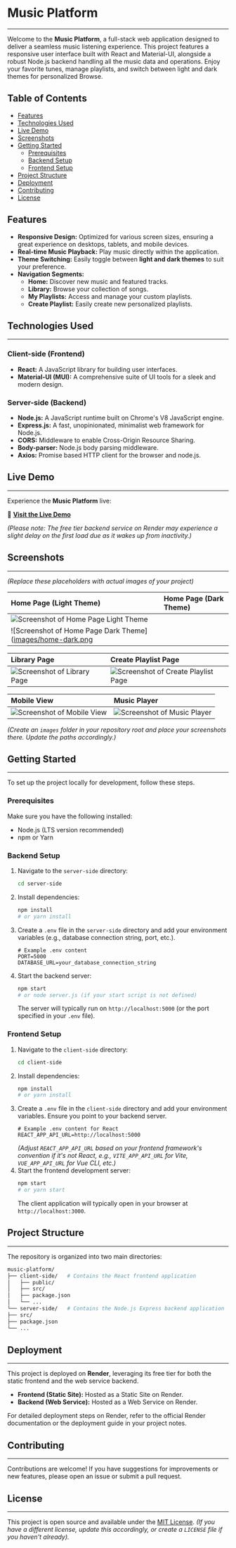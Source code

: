 # Music Platform

---

Welcome to the **Music Platform**, a full-stack web application designed to deliver a seamless music listening experience. This project features a responsive user interface built with React and Material-UI, alongside a robust Node.js backend handling all the music data and operations. Enjoy your favorite tunes, manage playlists, and switch between light and dark themes for personalized Browse.

## Table of Contents

* [Features](#features)
* [Technologies Used](#technologies-used)
* [Live Demo](#live-demo)
* [Screenshots](#screenshots)
* [Getting Started](#getting-started)
    * [Prerequisites](#prerequisites)
    * [Backend Setup](#backend-setup)
    * [Frontend Setup](#frontend-setup)
* [Project Structure](#project-structure)
* [Deployment](#deployment)
* [Contributing](#contributing)
* [License](#license)

## Features

* **Responsive Design:** Optimized for various screen sizes, ensuring a great experience on desktops, tablets, and mobile devices.
* **Real-time Music Playback:** Play music directly within the application.
* **Theme Switching:** Easily toggle between **light and dark themes** to suit your preference.
* **Navigation Segments:**
    * **Home:** Discover new music and featured tracks.
    * **Library:** Browse your collection of songs.
    * **My Playlists:** Access and manage your custom playlists.
    * **Create Playlist:** Easily create new personalized playlists.

## Technologies Used

---

### Client-side (Frontend)

* **React:** A JavaScript library for building user interfaces.
* **Material-UI (MUI):** A comprehensive suite of UI tools for a sleek and modern design.

### Server-side (Backend)

* **Node.js:** A JavaScript runtime built on Chrome's V8 JavaScript engine.
* **Express.js:** A fast, unopinionated, minimalist web framework for Node.js.
* **CORS:** Middleware to enable Cross-Origin Resource Sharing.
* **Body-parser:** Node.js body parsing middleware.
* **Axios:** Promise based HTTP client for the browser and node.js.

## Live Demo

---

Experience the **Music Platform** live:

🔗 [**Visit the Live Demo**](https://music-platform-frontend.onrender.com)

*(Please note: The free tier backend service on Render may experience a slight delay on the first load due as it wakes up from inactivity.)*

## Screenshots

---

*(Replace these placeholders with actual images of your project)*

| Home Page (Light Theme) | Home Page (Dark Theme) |
| :---------------------- | :--------------------- |
| ![Screenshot of Home Page Light Theme](https://raw.githubusercontent.com/Ulyk04/music-platform/main/home-light.jpeg) |
![Screenshot of Home Page Dark Theme]([images/home-dark.png](https://raw.githubusercontent.com/Ulyk04/music-platform/main/home-dark.jpeg) |

| Library Page | Create Playlist Page |
| :----------- | :------------------- |
| ![Screenshot of Library Page](https://raw.githubusercontent.com/Ulyk04/music-platform/main/library.jpeg) | ![Screenshot of Create Playlist Page](https://raw.githubusercontent.com/Ulyk04/music-platform/main/playlist.jpeg) |

| Mobile View | Music Player |
| :---------- | :----------- |
| ![Screenshot of Mobile View](https://raw.githubusercontent.com/Ulyk04/music-platform/main/mobile.jpeg) | ![Screenshot of Music Player](https://raw.githubusercontent.com/Ulyk04/music-platform/main/create.jpeg) |

*(Create an `images` folder in your repository root and place your screenshots there. Update the paths accordingly.)*

## Getting Started

---

To set up the project locally for development, follow these steps.

### Prerequisites

Make sure you have the following installed:

* Node.js (LTS version recommended)
* npm or Yarn

### Backend Setup

1.  Navigate to the `server-side` directory:
    ```bash
    cd server-side
    ```
2.  Install dependencies:
    ```bash
    npm install
    # or yarn install
    ```
3.  Create a `.env` file in the `server-side` directory and add your environment variables (e.g., database connection string, port, etc.).
    ```
    # Example .env content
    PORT=5000
    DATABASE_URL=your_database_connection_string
    ```
4.  Start the backend server:
    ```bash
    npm start
    # or node server.js (if your start script is not defined)
    ```
    The server will typically run on `http://localhost:5000` (or the port specified in your `.env` file).

### Frontend Setup

1.  Navigate to the `client-side` directory:
    ```bash
    cd client-side
    ```
2.  Install dependencies:
    ```bash
    npm install
    # or yarn install
    ```
3.  Create a `.env` file in the `client-side` directory and add your environment variables. Ensure you point to your backend server.
    ```
    # Example .env content for React
    REACT_APP_API_URL=http://localhost:5000
    ```
    *(Adjust `REACT_APP_API_URL` based on your frontend framework's convention if it's not React, e.g., `VITE_APP_API_URL` for Vite, `VUE_APP_API_URL` for Vue CLI, etc.)*
4.  Start the frontend development server:
    ```bash
    npm start
    # or yarn start
    ```
    The client application will typically open in your browser at `http://localhost:3000`.

## Project Structure

---

The repository is organized into two main directories:

``` bash
music-platform/
├── client-side/   # Contains the React frontend application
│   ├── public/
│   ├── src/
│   ├── package.json
│   └── ...
└── server-side/   # Contains the Node.js Express backend application
├── src/
├── package.json
└── ...
```

## Deployment

---

This project is deployed on **Render**, leveraging its free tier for both the static frontend and the web service backend.

* **Frontend (Static Site):** Hosted as a Static Site on Render.
* **Backend (Web Service):** Hosted as a Web Service on Render.

For detailed deployment steps on Render, refer to the official Render documentation or the deployment guide in your project notes.

## Contributing

---

Contributions are welcome! If you have suggestions for improvements or new features, please open an issue or submit a pull request.

## License

---

This project is open source and available under the [MIT License](LICENSE). *(If you have a different license, update this accordingly, or create a `LICENSE` file if you haven't already).*
